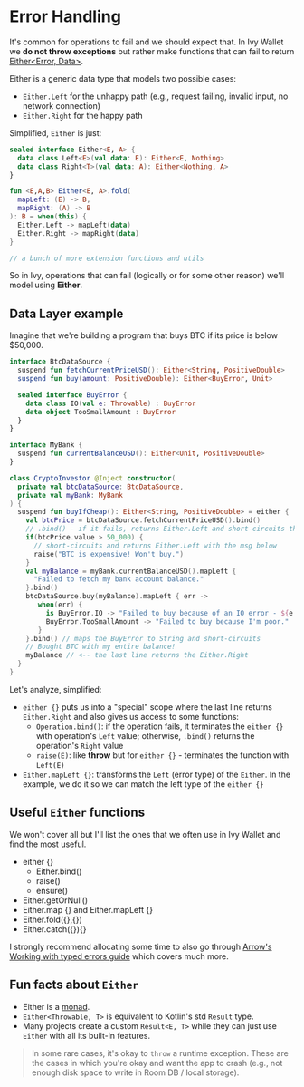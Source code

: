# Error Handling

It's common for operations to fail and we should expect that.
In Ivy Wallet we **do not throw exceptions** but rather make functions that can fail to return [Either<Error, Data>](https://arrow-kt.io/learn/typed-errors/working-with-typed-errors/).

Either is a generic data type that models two possible cases:
- `Either.Left` for the unhappy path (e.g., request failing, invalid input, no network connection)
- `Either.Right` for the happy path

Simplified, `Either` is just:

```kotlin
sealed interface Either<E, A> {
  data class Left<E>(val data: E): Either<E, Nothing>
  data class Right<T>(val data: A): Either<Nothing, A>
}

fun <E,A,B> Either<E, A>.fold(
  mapLeft: (E) -> B,
  mapRight: (A) -> B
): B = when(this) {
  Either.Left -> mapLeft(data)
  Either.Right -> mapRight(data)
}

// a bunch of more extension functions and utils
```

So in Ivy, operations that can fail (logically or for some other reason) we'll model using **Either**.

## Data Layer example

Imagine that we're building a program that buys BTC if its price is below $50,000.

```kotlin
interface BtcDataSource {
  suspend fun fetchCurrentPriceUSD(): Either<String, PositiveDouble>
  suspend fun buy(amount: PositiveDouble): Either<BuyError, Unit>

  sealed interface BuyError {
    data class IO(val e: Throwable) : BuyError
    data object TooSmallAmount : BuyError
  }
}

interface MyBank {
  suspend fun currentBalanceUSD(): Either<Unit, PositiveDouble>
}

class CryptoInvestor @Inject constructor(
  private val btcDataSource: BtcDataSource,
  private val myBank: MyBank
) {
  suspend fun buyIfCheap(): Either<String, PositiveDouble> = either {
    val btcPrice = btcDataSource.fetchCurrentPriceUSD().bind()
    // .bind() - if it fails, returns Either.Left and short-circuits the function
    if(btcPrice.value > 50_000) {
      // short-circuits and returns Either.Left with the msg below
      raise("BTC is expensive! Won't buy.")
    }
    val myBalance = myBank.currentBalanceUSD().mapLeft {
      "Failed to fetch my bank account balance."
    }.bind()
    btcDataSource.buy(myBalance).mapLeft { err ->
       when(err) {
         is BuyError.IO -> "Failed to buy because of an IO error - ${e.msg}"
         BuyError.TooSmallAmount -> "Failed to buy because I'm poor."
       }
    }.bind() // maps the BuyError to String and short-circuits
    // Bought BTC with my entire balance!
    myBalance // <-- the last line returns the Either.Right
  }
}
```

Let's analyze, simplified:
- `either {}` puts us into a "special" scope where the last line returns `Either.Right` and also gives us access to some functions:
  - `Operation.bind()`: if the operation fails, it terminates the `either {}` with operation's `Left` value; otherwise, `.bind()` returns the operation's `Right` value
  - `raise(E)`: like **throw** but for `either {}` - terminates the function with `Left(E)`
- `Either.mapLeft {}`: transforms the `Left` (error type) of the `Either`. In the example, we do it so we can match the left type of the `either {}`

## Useful `Either` functions

We won't cover all but I'll list the ones that we often use in Ivy Wallet and find the most useful.

- either {}
  - Either.bind()
  - raise()
  - ensure()
- Either.getOrNull()
- Either.map {} and Either.mapLeft {}
- Either.fold({},{})
- Either.catch({}){}

I strongly recommend allocating some time to also go through [Arrow's Working with typed errors guide](https://arrow-kt.io/learn/typed-errors/working-with-typed-errors/) which covers much more.

## Fun facts about `Either`

- Either is a [monad](https://en.wikipedia.org/wiki/Monad_(functional_programming)).
- `Either<Throwable, T>` is equivalent to Kotlin's std `Result` type.
- Many projects create a custom `Result<E, T>` while they can just use `Either` with all its built-in features.

> In some rare cases, it's okay to `throw` a runtime exception. These are the cases in which you're okay and want the app to crash
> (e.g., not enough disk space to write in Room DB / local storage).
